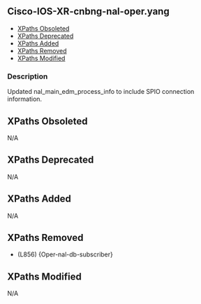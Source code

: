 ## Cisco-IOS-XR-cnbng-nal-oper.yang

- [XPaths Obsoleted](#xpaths-obsoleted)
- [XPaths Deprecated](#xpaths-deprecated)
- [XPaths Added](#xpaths-added)
- [XPaths Removed](#xpaths-removed)
- [XPaths Modified](#xpaths-modified)

### Description

Updated nal_main_edm_process_info to include SPIO connection information.

## XPaths Obsoleted

N/A

## XPaths Deprecated

N/A

## XPaths Added

N/A

## XPaths Removed

- (L856)	{Oper-nal-db-subscriber}

## XPaths Modified

N/A


